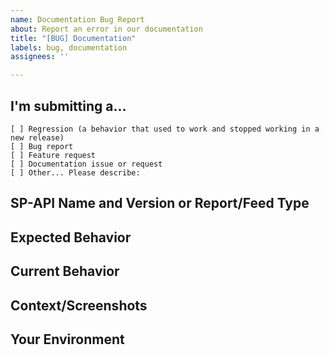 ```yaml
---
name: Documentation Bug Report
about: Report an error in our documentation
title: "[BUG] Documentation"
labels: bug, documentation
assignees: ''

---
```


<!--
PLEASE HELP US PROCESS GITHUB ISSUES FASTER BY PROVIDING THE FOLLOWING INFORMATION.
ISSUES MISSING IMPORTANT INFORMATION MAY BE CLOSED WITHOUT INVESTIGATION.
-->
## I'm submitting a...
<!-- Check one of the following options with "x" -->
<pre><code>[ ] Regression (a behavior that used to work and stopped working in a new release)
[ ] Bug report  <!-- Please search GitHub for a similar issue before submitting -->
[ ] Feature request
[ ] Documentation issue or request
[ ] Other... Please describe:
</code></pre>

<!--- Provide a general summary of the issue in the Title above -->

## SP-API Name and Version or Report/Feed Type

## Expected Behavior
<!--- If you're describing a bug, tell us what should happen -->
<!--- If you're suggesting a change/improvement, tell us how it should work -->

## Current Behavior
<!--- If describing a bug, tell us what happens instead of the expected behavior -->
<!--- Include full errors, uncaught exceptions, how long this has been happening, and requestIds -->
<!--- If this is happening only to particular regions/marketplaces, specify -->
<!--- If service responses are relevant, please include any -->
<!--- If suggesting a change/improvement, explain the difference from current behavior -->

## Context/Screenshots
<!--- How has this issue affected you? What are you trying to accomplish? -->

## Your Environment
<!--- Include as many relevant details about the environment where the bug was discovered -->

